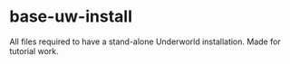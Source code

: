 # base-uw-install
All files required to have a stand-alone Underworld installation. Made for tutorial work.
